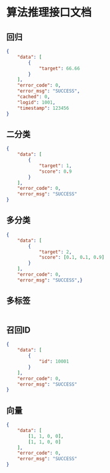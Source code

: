 # 算法推理接口文档


## 回归
```json
{
    "data": [
        {
            "target": 66.66
        }
    ],
    "error_code": 0,
    "error_msg": "SUCCESS",
    "cached": 0,
    "logid": 1001,
    "timestamp": 123456
}
```

## 二分类
```json
{
    "data": [
        {
            "target": 1,
            "score": 0.9
        }
    ],
    "error_code": 0,
    "error_msg": "SUCCESS"
}
```


## 多分类
```json
{
    "data": [
        {
            "target": 2,
            "score": [0.1, 0.1, 0.9]
        }
    ],
    "error_code": 0,
    "error_msg": "SUCCESS",}
```


## 多标签
```json
```

## 召回ID
```json
{
    "data": [
        {
            "id": 10001
        }
    ],
    "error_code": 0,
    "error_msg": "SUCCESS"
}
```

## 向量
```json
{
    "data": [
        [1, 1, 0, 0],
        [1, 1, 0, 0]
    ],
    "error_code": 0,
    "error_msg": "SUCCESS"
}
```